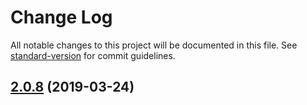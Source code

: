 # Change Log

All notable changes to this project will be documented in this file. See [standard-version](https://github.com/conventional-changelog/standard-version) for commit guidelines.

<a name="2.0.8"></a>
## [2.0.8](https://github.com/ngageoint/geopackage-js/compare/v1.1.4...v2.0.8) (2019-03-24)
